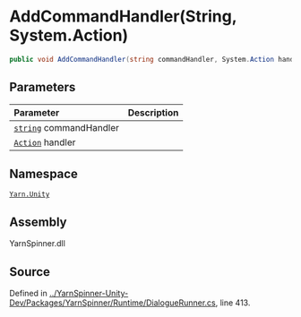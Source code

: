 # AddCommandHandler\(String, System.Action\)

```csharp
public void AddCommandHandler(string commandHandler, System.Action handler)
```

## Parameters

| Parameter | Description |
| :--- | :--- |
| [`string`](https://docs.microsoft.com/dotnet/api/System.String) commandHandler |  |
| [`Action`](https://docs.microsoft.com/dotnet/api/System.Action) handler |  |

## Namespace

[`Yarn.Unity`](../)

## Assembly

YarnSpinner.dll

## Source

Defined in [../YarnSpinner-Unity-Dev/Packages/YarnSpinner/Runtime/DialogueRunner.cs](https://github.com/YarnSpinnerTool/YarnSpinner-Unity//blob/develop/Runtime/DialogueRunner.cs#L413), line 413.

